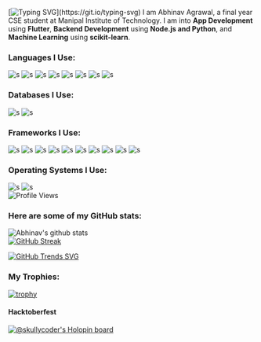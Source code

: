 [![Typing SVG](https://readme-typing-svg.herokuapp.com?font=Poppins&lines=Hey!+I+am+Abhinav.)](https://git.io/typing-svg)  
I am Abhinav Agrawal, a final year CSE student at Manipal Institute of Technology. I am into **App Development** using **Flutter**, **Backend Development** using **Node.js and Python**, and **Machine Learning** using **scikit-learn**.
<!-- 
![s](https://img.shields.io/badge/OS-Windows/Linux-informational?style=flat&logo=L1&logoColor=white&color=2bbc8a)
![s](https://img.shields.io/badge/Editor-VSCode-informational?style=flat&logo=<LOGO_NAME>&logoColor=white&color=2bbc8a)
![s](https://img.shields.io/badge/Code-Dart-informational?style=flat&logo=<LOGO_NAME>&logoColor=white&color=2bbc8a)
![s](https://img.shields.io/badge/Code-Java-informational?style=flat&logo=<LOGO_NAME>&logoColor=white&color=2bbc8a)
![s](https://img.shields.io/badge/Code-Python-informational?style=flat&logo=<LOGO_NAME>&logoColor=white&color=2bbc8a)
![s](https://img.shields.io/badge/Code-C-informational?style=flat&logo=<LOGO_NAME>&logoColor=white&color=2bbc8a)
![s](https://img.shields.io/badge/Code-C++-informational?style=flat&logo=<LOGO_NAME>&logoColor=white&color=2bbc8a)   -->
### Languages I Use:   
![s](https://img.shields.io/badge/Python-FFD43B?style=for-the-badge&logo=python&logoColor=darkgreen)
![s](https://img.shields.io/badge/C-00599C?style=for-the-badge&logo=c&logoColor=white)
![s](https://img.shields.io/badge/C%2B%2B-00599C?style=for-the-badge&logo=c%2B%2B&logoColor=white)
![s](https://img.shields.io/badge/Java-ED8B00?style=for-the-badge&logo=java&logoColor=white)
![s](https://img.shields.io/badge/Dart-0175C2?style=for-the-badge&logo=dart&logoColor=white)
![s](https://img.shields.io/badge/Numpy-777BB4?style=for-the-badge&logo=numpy&logoColor=white)
![s](https://img.shields.io/badge/Pandas-2C2D72?style=for-the-badge&logo=pandas&logoColor=white)
![s](https://img.shields.io/badge/json-5E5C5C?style=for-the-badge&logo=json&logoColor=white)  

### Databases I Use:  
![s](https://img.shields.io/badge/MySQL-00000F?style=for-the-badge&logo=mysql&logoColor=white)
![s](https://img.shields.io/badge/MongoDB-white?style=for-the-badge&logo=mongodb&logoColor=4EA94B)

### Frameworks I Use:
![s](https://img.shields.io/badge/Flutter-02569B?style=for-the-badge&logo=flutter&logoColor=white)
![s](https://img.shields.io/badge/Node.js-339933?style=for-the-badge&logo=nodedotjs&logoColor=white)
![s](https://img.shields.io/badge/Express.js-000000?style=for-the-badge&logo=express&logoColor=white)
![s](https://img.shields.io/badge/Jupyter-F37626.svg?&style=for-the-badge&logo=Jupyter&logoColor=white)
![s](https://img.shields.io/badge/Flask-000000?style=for-the-badge&logo=flask&logoColor=white)
![s](https://img.shields.io/badge/firebase-ffca28?style=for-the-badge&logo=firebase&logoColor=black)
![s](https://img.shields.io/badge/Git-F05032?style=for-the-badge&logo=git&logoColor=white)
![s](https://img.shields.io/badge/Postman-FF6C37?style=for-the-badge&logo=Postman&logoColor=white)
![s](https://img.shields.io/badge/Google_Cloud-4285F4?style=for-the-badge&logo=google-cloud&logoColor=white)
![s](https://img.shields.io/badge/Heroku-430098?style=for-the-badge&logo=heroku&logoColor=white)

### Operating Systems I Use:  
![s](https://img.shields.io/badge/Windows-0078D6?style=for-the-badge&logo=windows&logoColor=white)
![s](https://img.shields.io/badge/Ubuntu-E95420?style=for-the-badge&logo=ubuntu&logoColor=white)  
![Profile Views](https://komarev.com/ghpvc/?username=skully-coder&label=Profile+Views)

<!-- - 🔭 I’m currently working on *Cupidity, an app that connects people based on their tastes in music*
- 🌱 I’m currently learning *Data Structures and Algorithms* -->

### Here are some of my GitHub stats: 

![Abhinav's github stats](https://github-readme-stats.vercel.app/api?username=skully-coder&show_icons=true&theme=radical)  
[![GitHub Streak](http://github-readme-streak-stats.herokuapp.com?user=skully-coder&theme=dark)](https://git.io/streak-stats)


[![GitHub Trends SVG](https://api.githubtrends.io/user/svg/skully-coder/langs?time_range=one_year&include_private=True&compact=True&theme=dark)](https://githubtrends.io)

### My Trophies:
[![trophy](https://github-profile-trophy.vercel.app/?username=skully-coder&theme=onedark)](https://github.com/ryo-ma/github-profile-trophy)
<!--
**skully-coder/skully-coder** is a ✨ _special_ ✨ repository because its `README.md` (this file) appears on your GitHub profile.
-->

#### Hacktoberfest
[![@skullycoder's Holopin board](https://holopin.me/skullycoder)](https://holopin.io/@skullycoder)

